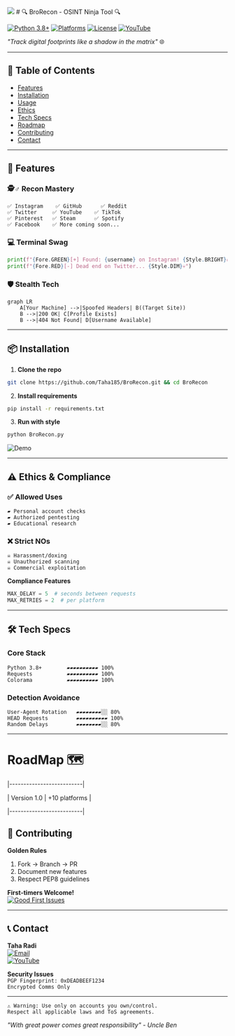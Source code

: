 <img src="assets/icon.png">
# 🔍 BroRecon - OSINT Ninja Tool 🔍

[![Python 3.8+](https://img.shields.io/badge/Python-3.8%2B-3776AB?logo=python)](https://python.org)
[![Platforms](https://img.shields.io/badge/Platforms-10%2B-brightgreen)](https://github.com/Taha185/SocialRecon-Pro)
[![License](https://img.shields.io/badge/License-MIT-red)](LICENSE)
[![YouTube](https://img.shields.io/badge/Video_Demo-Taha185-FF0000?logo=youtube)](https://youtube.com/@Taha185)

*"Track digital footprints like a shadow in the matrix"* 🌐

---

## 📌 Table of Contents
- [Features](#-features)
- [Installation](#-installation)
- [Usage](#-usage)
- [Ethics](#%EF%B8%8F-ethics)
- [Tech Specs](#-tech-specs)
- [Roadmap](#-roadmap)
- [Contributing](#-contributing)
- [Contact](#-contact)

---

## 🚀 Features

### 🕵️♂️ Recon Mastery
```text
✅ Instagram    ✅ GitHub      ✅ Reddit
✅ Twitter     ✅ YouTube    ✅ TikTok
✅ Pinterest   ✅ Steam      ✅ Spotify
✅ Facebook    ✅ More coming soon...
```

### 💻 Terminal Swag
```python
print(f"{Fore.GREEN}[+] Found: {username} on Instagram! {Style.BRIGHT}🔥")
print(f"{Fore.RED}[-] Dead end on Twitter... {Style.DIM}💀")
```

### 🛡️ Stealth Tech
```mermaid
graph LR
    A[Your Machine] -->|Spoofed Headers| B((Target Site))
    B -->|200 OK| C[Profile Exists]
    B -->|404 Not Found| D[Username Available]
```

---

## 📦 Installation

1. **Clone the repo**
```bash
git clone https://github.com/Taha185/BroRecon.git && cd BroRecon 
```

2. **Install requirements**
```bash
pip install -r requirements.txt
```

3. **Run with style**
```bash
python BroRecon.py
```

![Demo](https://via.placeholder.com/700x250.png?text=SocialRecon+Pro+Terminal+Demo+%7C+Watch+on+YouTube)

---

## ⚠️ Ethics & Compliance

### ✅ Allowed Uses
```text
▰ Personal account checks
▰ Authorized pentesting
▰ Educational research
```

### ❌ Strict NOs
```text
☠ Harassment/doxing
☠ Unauthorized scanning
☠ Commercial exploitation
```

**Compliance Features**
```python
MAX_DELAY = 5  # seconds between requests
MAX_RETRIES = 2  # per platform
```

---

## 🛠️ Tech Specs

### Core Stack
```text
Python 3.8+        ▰▰▰▰▰▰▰▰▰▰ 100%
Requests           ▰▰▰▰▰▰▰▰▰▰ 100%
Colorama           ▰▰▰▰▰▰▰▰▰▰ 100%
```

### Detection Avoidance
```text
User-Agent Rotation   ▰▰▰▰▰▰▰▰░░ 80%
HEAD Requests         ▰▰▰▰▰▰▰▰▰▰ 100%
Random Delays         ▰▰▰▰▰▰▰▰░░ 80%
```

---
# RoadMap 🗺️

|--------------------------|

| Version 1.0 |  +10 platforms |

|--------------------------|

## 🤝 Contributing

**Golden Rules**
1. Fork → Branch → PR
2. Document new features
3. Respect PEP8 guidelines

**First-timers Welcome!**  
[![Good First Issues](https://img.shields.io/badge/Good_First_Issues-3-blue)](https://github.com/Taha185/SocialRecon-Pro/issues)

---

## 📞 Contact

**Taha Radi**  
[![Email](https://img.shields.io/badge/-taha185185@gmail.com-D14836?logo=gmail)](mailto:taha185185@gmail.com)  
[![YouTube](https://img.shields.io/badge/-@Taha185-FF0000?logo=youtube)](https://youtube.com/@Taha185)  

**Security Issues**  
`PGP Fingerprint: 0xDEADBEEF1234`  
`Encrypted Comms Only`

---

```text
⚠️ Warning: Use only on accounts you own/control.  
Respect all applicable laws and ToS agreements.  
```

*"With great power comes great responsibility" - Uncle Ben*
